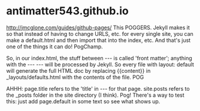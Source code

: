 # antimatter543.github.io
 http://jmcglone.com/guides/github-pages/ This POGGERS.
 Jekyll makes it so that instead of having to change URLS, etc. for every single site, you can make a default.html and then import that into the index, etc. And that's just one of the things it can do! PogChamp.


 So, in our index.html, the stuff between --- is called 'front matter'; anything with the --- --- will be processed by Jekyll.
 So every file with layout: default will generate the full HTML doc by replacing {{content}} in _layouts/defaults.html with the contents of the file. POG

 AHHH:
 page.title refers to the 'title' in --- for that page.
 site.posts refers to the _posts folder in the site directory (I think). Pog!
 There's a way  to test this:
 just add page.default in some text so see what shows up.